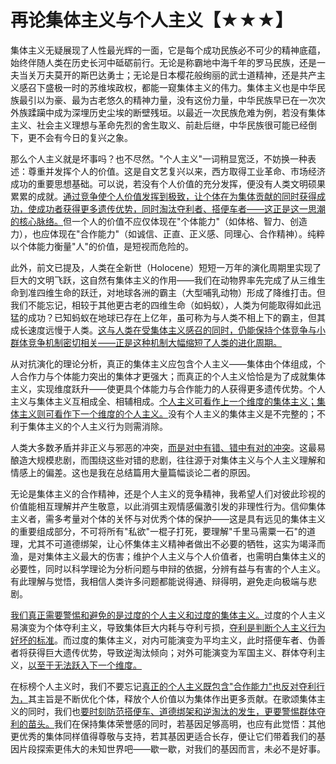 


# 再论集体主义与个人主义【★★★】

集体主义无疑展现了人性最光辉的一面，它是每个成功民族必不可少的精神底蕴，始终伴随人类在历史长河中砥砺前行。无论是称霸地中海千年的罗马民族，还是一夫当关万夫莫开的斯巴达勇士；无论是日本樱花般绚丽的武士道精神，还是共产主义感召下盛极一时的苏维埃政权，都能一窥集体主义的伟力。集体主义也是中华民族最引以为豪、最为古老悠久的精神力量，没有这份力量，中华民族早已在一次次外族蹂躏中成为深埋历史尘埃的断壁残垣。以最近一次民族危难为例，若没有集体主义、社会主义理想与革命先烈的舍生取义、前赴后继，中华民族很可能已经倒下，更不会有今日的复兴之象。

那么个人主义就是坏事吗？也不尽然。"个人主义"一词稍显宽泛，不妨换一种表述：尊重并发挥个人的价值。这是自文艺复兴以来，西方取得工业革命、市场经济成功的重要思想基础。可以说，若没有个人价值的充分发挥，便没有人类文明硕果累累的成就。[通过竞争使个人价值发挥到极致，让个体在为集体贡献的同时获得成功，使成功者获得更多遗传优势，同时淘汰夺利者、搭便车者——这正是这一思潮的核心脉络。]()但一个人的价值不应仅体现在"个体能力"（如体格、智力、创造力），也应体现在"合作能力"（如诚信、正直、正义感、同理心、合作精神）。纯粹以个体能力衡量"人"的价值，是短视而危险的。

此外，前文已提及，人类在全新世（Holocene）短短一万年的演化周期里实现了巨大的文明飞跃，这自然有集体主义的作用——我们在动物界率先完成了从三维生命到准四维生命的跃迁，对地球各洲的霸主（大型哺乳动物）形成了降维打击。但我们不能忘记，相较于其他更古老的四维生命（如蚂蚁），人类为何能取得如此迅猛的成功？已知蚂蚁在地球已存在上亿年，虽可称为与人类不相上下的霸主，但其成长速度远慢于人类。[这与人类在受集体主义感召的同时，仍能保持个体竞争与小群体竞争机制密切相关——正是这种机制大幅缩短了人类的进化周期。]()

从对抗演化的理论分析，真正的集体主义应包含个人主义——集体由个体组成，个人合作力与个体能力突出的集体才更强大；而真正的个人主义恰恰是为了成就集体主义，实现维度跃升——使更具个体能力与合作能力的人获得更多遗传优势。个人主义与集体主义互相成全、相辅相成。[个人主义可看作上一个维度的集体主义；集体主义则可看作下一个维度的个人主义。]()没有个人主义的集体主义是不完整的；不利于集体主义的个人主义行为则需消除。

人类大多数矛盾并非正义与邪恶的冲突，[而是对中有错、错中有对的冲突]()。这最易酿造大规模悲剧，而围绕这些对错的悲剧，往往源于对集体主义与个人主义理解和情感上的偏差。这也是我在总结篇用大量篇幅谈论二者的原因。

无论是集体主义的合作精神，还是个人主义的竞争精神，我希望人们对彼此珍视的价值能相互理解并产生敬意，以此消弭主观情感偏激引发的非理性行为。信仰集体主义者，需多考量对个体的关怀与对优秀个体的保护——这是具有远见的集体主义的重要组成部分，不可将所有"私欲"一棍子打死，要理解"千里马需粟一石"的道理，尤其不可道德绑架，让心怀集体主义精神者做出不必要的牺牲，这实为竭泽而渔，是对集体主义最大的伤害；维护个人主义与个人价值者，也需明白集体主义的必要性，同时以科学理论为分析问题与申辩的依据，分辨有益与有害的个人主义。有此理解与觉悟，我相信人类许多问题都能说得通、辩得明，避免走向极端与悲剧。

[我们真正需要警惕和避免的是过度的个人主义和过度的集体主义。]()过度的个人主义易演变为个体夺利主义，导致集体巨大内耗与夺利亏损，[夺利是判断个人主义行为好坏的标准]()。而过度的集体主义，对内可能演变为平均主义，此时搭便车者、伪善者将获得巨大遗传优势，导致逆淘汰倾向；对外可能演变为军国主义、群体夺利主义，[以至于无法跃入下一个维度。]()

在标榜个人主义时，我们不要忘记[真正的个人主义既包含"合作能力"也反对夺利行为，]()其主旨是不断优化个体，释放个人价值以为集体作出更多贡献。在歌颂集体主义的同时，我们也[要时刻防范搭便车、道德绑架和逆淘汰的发生，更要警惕群体夺利的苗头。]()我们在保持集体荣誉感的同时，若基因足够高明，也应有此觉悟：其他更优秀的集体同样值得尊敬与支持，若其基因更适合长存，便让它们带着我们的基因片段探索更伟大的未知世界吧——歇一歇，对我们的基因而言，未必不是好事。